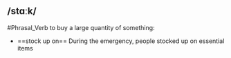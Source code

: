 ## /stɑːk/  
#Phrasal_Verb
to buy a large quantity of something:

- ==stock up on==
During the emergency, people stocked up on essential items